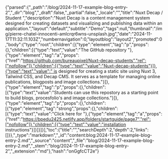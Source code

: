 {"parsed":{"_path":"/blog/2024-11-17-example-blog-entry-2","_dir":"blog","_draft":false,"_partial":false,"_locale":"","title":"Nuxt Decap / Student ","description":"Nuxt Decap is a content management system designed for creating datasets and visualizing and publishing data within an application.","layout":"default","subtitle":"Demo","tags":null,"thumbnail":"/img/pierre-chatel-innocenti-amlcrqr6wns-unsplash.jpg","date":"2024-11-17T11:32:11.103Z","numbernavigation":0,"layoutblog":"layout2","promoted":0,"body":{"type":"root","children":[{"type":"element","tag":"p","props":{},"children":[{"type":"text","value":"The GitHub repository "},{"type":"element","tag":"a","props":{"href":"https://github.com/bureaupixel/Nuxt-decap-students","rel":["nofollow"]},"children":[{"type":"text","value":"Nuxt-decap-students"}]},{"type":"text","value":" is designed for creating a static site using Nuxt 3, Tailwind CSS, and Decap CMS. It serves as a template for managing online publications, blogposts and image collections."}]},{"type":"element","tag":"p","props":{},"children":[{"type":"text","value":"Students can use this repostory as a starting point to build blogs, procesfolio's and image collections."}]},{"type":"element","tag":"p","props":{},"children":[{"type":"element","tag":"strong","props":{},"children":[{"type":"text","value":"Click here for "},{"type":"element","tag":"a","props":{"href":"https://bpedu2425.netlify.app/folders/startguide/page7","rel":["nofollow"]},"children":[{"type":"text","value":"installation instructions"}]}]}]}],"toc":{"title":"","searchDepth":2,"depth":2,"links":[]}},"_type":"markdown","_id":"content:blog:2024-11-17-example-blog-entry-2.md","_source":"content","_file":"blog/2024-11-17-example-blog-entry-2.md","_stem":"blog/2024-11-17-example-blog-entry-2","_extension":"md"},"hash":"onGgfcCT2e"}